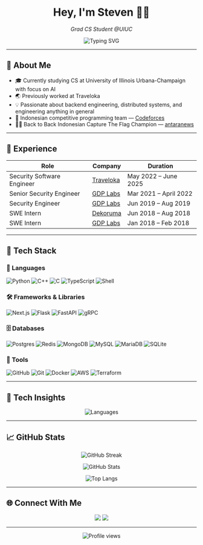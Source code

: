 <h1 align="center">Hey, I'm Steven 👨‍💻</h1>
<p align="center">
  <span style="display: inline-flex; align-items: center;">
    <i>Grad CS Student @UIUC</i>
  </span>
</p>

<p align="center">
  <img src="https://readme-typing-svg.demolab.com?font=Fira+Code&pause=1000&width=435&&center=true&lines=Backend+Eng+%7C+Distributed+Systems;Hacking+and+Tinkering" alt="Typing SVG" />
</p>

---

## 🧠 About Me

- 🎓 Currently studying CS at University of Illinois Urbana-Champaign with focus on AI
- 🌏 Previously worked at Traveloka
- 💡 Passionate about backend engineering, distributed systems, and engineering anything in general
- 🧩 Indonesian competitive programming team — [Codeforces](https://codeforces.com/profile/cperkkk)
- 🏴‍☠️ Back to Back Indonesian Capture The Flag Champion — [antaranews](https://en.antaranews.com/news/134818/uis-zen-team-wins-national-hacking-competition-cyber-jawara)

---

## 🏢 Experience

| Role | Company | Duration |
|------|---------|----------|
| Security Software Engineer | [Traveloka](https://www.traveloka.com/) | May 2022 – June 2025 |
| Senior Security Engineer | [GDP Labs](https://www.gdplabs.id/) | Mar 2021 – April 2022 |
| Security Engineer | [GDP Labs](https://www.gdplabs.id/) | Jun 2019 – Aug 2019 |
| SWE Intern | [Dekoruma](https://www.dekoruma.com/) | Jun 2018 – Aug 2018 |
| SWE Intern | [GDP Labs](https://www.gdplabs.id/) | Jan 2018 – Feb 2018 |

---

## 🚀 Tech Stack

### 🧩 Languages
![Python](https://img.shields.io/badge/Python-3776AB?style=flat&logo=python&logoColor=white)
![C++](https://img.shields.io/badge/C++-00599C?style=flat&logo=c%2B%2B&logoColor=white)
![C](https://img.shields.io/badge/C-00599C?style=flat&logo=c&logoColor=white)
![TypeScript](https://img.shields.io/badge/TypeScript-3178C6?style=flat&logo=typescript&logoColor=white)
![Shell](https://img.shields.io/badge/Shell_Script-121011?style=flat&logo=gnu-bash&logoColor=white)

### 🛠️ Frameworks & Libraries
![Next.js](https://img.shields.io/badge/Next.js-000000?style=flat&logo=next.js&logoColor=white)
![Flask](https://img.shields.io/badge/Flask-000000?style=flat&logo=flask&logoColor=white)
![FastAPI](https://img.shields.io/badge/FastAPI-009688?style=flat&logo=fastapi&logoColor=white)
![gRPC](https://img.shields.io/badge/gRPC-4285F4?style=flat&logo=grpc&logoColor=white)

### 🗄️ Databases
![Postgres](https://img.shields.io/badge/Postgres-336791?style=flat&logo=postgresql&logoColor=white)
![Redis](https://img.shields.io/badge/Redis-DC382D?style=flat&logo=redis&logoColor=white)
![MongoDB](https://img.shields.io/badge/MongoDB-4EA94B?style=flat&logo=mongodb&logoColor=white)
![MySQL](https://img.shields.io/badge/MySQL-4479A1?style=flat&logo=mysql&logoColor=white)
![MariaDB](https://img.shields.io/badge/MariaDB-003545?style=flat&logo=mariadb&logoColor=white)
![SQLite](https://img.shields.io/badge/SQLite-003B57?style=flat&logo=sqlite&logoColor=white)

### 🧰 Tools
![GitHub](https://img.shields.io/badge/GitHub-181717?style=flat&logo=github&logoColor=white)
![Git](https://img.shields.io/badge/Git-F05032?style=flat&logo=git&logoColor=white)
![Docker](https://img.shields.io/badge/Docker-2496ED?style=flat&logo=docker&logoColor=white)
![AWS](https://custom-icon-badges.demolab.com/badge/AWS-%23FF9900.svg?logo=aws&logoColor=white)
![Terraform](https://img.shields.io/badge/Terraform-844FBA?logo=terraform&logoColor=fff)

---

## 🧠 Tech Insights

<p align="center">
  <img src="https://github-profile-summary-cards.vercel.app/api/cards/repos-per-language?username=cperkkk&theme=tokyonight" alt="Languages" />
</p>

---

## 📈 GitHub Stats

<p align="center">
  <img src="https://github-readme-streak-stats.herokuapp.com?user=cperkkk&theme=tokyonight&hide_border=true&date_format=M%20j%5B%2C%20Y%5D" alt="GitHub Streak" />
</p>

<p align="center">
  <img src="https://github-readme-stats.vercel.app/api?username=cperkkk&show_icons=true&count_private=true&theme=tokyonight&hide_border=true" alt="GitHub Stats" />
</p>

<p align="center">
  <img src="https://github-readme-stats.vercel.app/api/top-langs/?username=cperkkk&layout=compact&theme=tokyonight&hide_border=true" alt="Top Langs" />
</p>

---

## 🌐 Connect With Me

<p align="center">
  <a href="https://codeforces.com/profile/cperkkk"><img src="https://img.shields.io/badge/Codeforces-445f9d?style=for-the-badge&logo=Codeforces&logoColor=white"/></a>
  <a href="mailto:stkusuman@gmail.com"><img src="https://img.shields.io/badge/Gmail-D14836?style=for-the-badge&logo=gmail&logoColor=white"/></a>
</p>

---

<p align="center">
  <img src="https://komarev.com/ghpvc/?username=cperkkk&style=flat-square&color=blue" alt="Profile views" />
</p>
